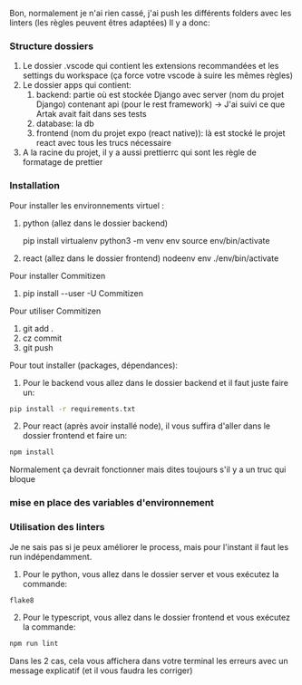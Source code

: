 Bon, normalement je n'ai rien cassé, j'ai push les différents folders avec les linters (les règles peuvent êtres
adaptées)
Il y a donc:

### Structure dossiers

1. Le dossier .vscode qui contient les extensions recommandées et les settings du workspace (ça force votre vscode à
   suire les mêmes règles)
2. Le dossier apps qui contient:
    1. backend: partie où est stockée Django avec server (nom du projet Django) contenant api (pour le rest
       framework) -> J'ai suivi ce que Artak avait fait dans ses tests
    2. database: la db
    3. frontend (nom du projet expo (react native)): là est stocké le projet react avec tous les trucs nécessaire
3. A la racine du projet, il y a aussi prettierrc qui sont les règle de formatage de prettier

### Installation

Pour installer les environnements virtuel :

1. python (allez dans le dossier backend)

   pip install virtualenv
   python3 -m venv env
   source env/bin/activate

2. react (allez dans le dossier frontend)
   nodeenv env
   ./env/bin/activate

Pour installer Commitizen

1. pip install --user -U Commitizen

Pour utiliser Commitizen

1. git add .
2. cz commit
3. git push

Pour tout installer (packages, dépendances):

1. Pour le backend vous allez dans le dossier backend et il faut juste faire un:

```bash
pip install -r requirements.txt
```

2. Pour react (après avoir installé node), il vous suffira d'aller dans le dossier frontend et faire un:

```bash
npm install
```

Normalement ça devrait fonctionner mais dites toujours s'il y a un truc qui bloque


### mise en place des variables d'environnement

### Utilisation des linters

Je ne sais pas si je peux améliorer le process, mais pour l'instant il faut les run indépendamment.

1. Pour le python, vous allez dans le dossier server et vous exécutez la commande:

```bash 
flake8
```

2. Pour le typescript, vous allez dans le dossier frontend et vous exécutez la commande:

```bash 
npm run lint
```

Dans les 2 cas, cela vous affichera dans votre terminal les erreurs avec un message explicatif (et il vous faudra les
corriger)
